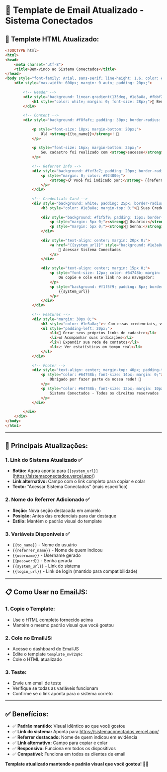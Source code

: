# 📧 Template de Email Atualizado - Sistema Conectados

## 🎯 **Template HTML Atualizado:**

```html
<!DOCTYPE html>
<html>
<head>
    <meta charset="utf-8">
    <title>Bem-vindo ao Sistema Conectados</title>
</head>
<body style="font-family: Arial, sans-serif; line-height: 1.6; color: #333;">
    <div style="max-width: 600px; margin: 0 auto; padding: 20px;">
        
        <!-- Header -->
        <div style="background: linear-gradient(135deg, #1e3a8a, #fbbf24); padding: 30px; text-align: center; border-radius: 10px 10px 0 0;">
            <h1 style="color: white; margin: 0; font-size: 28px;">🎉 Bem-vindo ao Sistema Conectados!</h1>
        </div>
        
        <!-- Content -->
        <div style="background: #f8fafc; padding: 30px; border-radius: 0 0 10px 10px;">
            
            <p style="font-size: 18px; margin-bottom: 20px;">
                Olá <strong>{{to_name}}</strong>! 👋
            </p>
            
            <p style="font-size: 16px; margin-bottom: 25px;">
                Seu cadastro foi realizado com <strong>sucesso</strong> no Sistema Conectados!
            </p>
            
            <!-- Referrer Info -->
            <div style="background: #fef3c7; padding: 20px; border-radius: 8px; margin: 20px 0;">
                <p style="margin: 0; color: #92400e;">
                    <strong>📋 Você foi indicado por:</strong> {{referrer_name}}
                </p>
            </div>
            
            <!-- Credentials Card -->
            <div style="background: white; padding: 25px; border-radius: 10px; border-left: 5px solid #fbbf24; margin: 25px 0;">
                <h3 style="color: #1e3a8a; margin-top: 0;">🔑 Suas Credenciais de Acesso:</h3>
                
                <div style="background: #f1f5f9; padding: 15px; border-radius: 8px; margin: 15px 0;">
                    <p style="margin: 5px 0;"><strong>👤 Usuário:</strong> <code style="background: #e2e8f0; padding: 2px 6px; border-radius: 4px;">{{username}}</code></p>
                    <p style="margin: 5px 0;"><strong>🔑 Senha:</strong> <code style="background: #e2e8f0; padding: 2px 6px; border-radius: 4px;">{{password}}</code></p>
                </div>
                
                <div style="text-align: center; margin: 20px 0;">
                    <a href="{{system_url}}" style="background: #1e3a8a; color: white; padding: 12px 30px; text-decoration: none; border-radius: 8px; font-weight: bold; display: inline-block;">
                        🚀 Acessar Sistema Conectados
                    </a>
                </div>
                
                <div style="text-align: center; margin: 15px 0;">
                    <p style="font-size: 12px; color: #64748b; margin: 0;">
                        Ou copie e cole este link no seu navegador:
                    </p>
                    <p style="background: #f1f5f9; padding: 8px; border-radius: 4px; font-family: monospace; font-size: 11px; word-break: break-all; margin: 5px 0 0 0;">
                        {{system_url}}
                    </p>
                </div>
            </div>
            
            <!-- Features -->
            <div style="margin: 30px 0;">
                <h3 style="color: #1e3a8a;">✨ Com essas credenciais, você poderá:</h3>
                <ul style="padding-left: 20px;">
                    <li>🔗 Gerar seus próprios links de cadastro</li>
                    <li>📊 Acompanhar suas indicações</li>
                    <li>👥 Expandir sua rede de contatos</li>
                    <li>📈 Ver estatísticas em tempo real</li>
                </ul>
            </div>
            
            <!-- Footer -->
            <div style="text-align: center; margin-top: 40px; padding-top: 20px; border-top: 2px solid #e2e8f0;">
                <p style="color: #64748b; font-size: 14px; margin: 0;">
                    Obrigado por fazer parte da nossa rede! 🌟
                </p>
                <p style="color: #64748b; font-size: 12px; margin: 10px 0 0 0;">
                    Sistema Conectados - Todos os direitos reservados
                </p>
            </div>
            
        </div>
    </div>
</body>
</html>
```

---

## 🔧 **Principais Atualizações:**

### **1. Link do Sistema Atualizado ✅**
- **Botão:** Agora aponta para `{{system_url}}` (https://sistemaconectados.vercel.app/)
- **Link alternativo:** Campo com o link completo para copiar e colar
- **Texto:** "Acessar Sistema Conectados" (mais específico)

### **2. Nome do Referrer Adicionado ✅**
- **Seção:** Nova seção destacada em amarelo
- **Posição:** Antes das credenciais para dar destaque
- **Estilo:** Mantém o padrão visual do template

### **3. Variáveis Disponíveis ✅**
- `{{to_name}}` - Nome do usuário
- `{{referrer_name}}` - Nome de quem indicou
- `{{username}}` - Username gerado
- `{{password}}` - Senha gerada
- `{{system_url}}` - Link do sistema
- `{{login_url}}` - Link de login (mantido para compatibilidade)

---

## 📋 **Como Usar no EmailJS:**

### **1. Copie o Template:**
- Use o HTML completo fornecido acima
- Mantém o mesmo padrão visual que você gostou

### **2. Cole no EmailJS:**
- Acesse o dashboard do EmailJS
- Edite o template `template_nw72q9c`
- Cole o HTML atualizado

### **3. Teste:**
- Envie um email de teste
- Verifique se todas as variáveis funcionam
- Confirme se o link aponta para o sistema correto

---

## ✅ **Benefícios:**

- ✅ **Padrão mantido:** Visual idêntico ao que você gostou
- ✅ **Link do sistema:** Aponta para https://sistemaconectados.vercel.app/
- ✅ **Referrer destacado:** Nome de quem indicou em evidência
- ✅ **Link alternativo:** Campo para copiar e colar
- ✅ **Responsivo:** Funciona em todos os dispositivos
- ✅ **Compatível:** Funciona em todos os clientes de email

**Template atualizado mantendo o padrão visual que você gostou!** 📧✅
